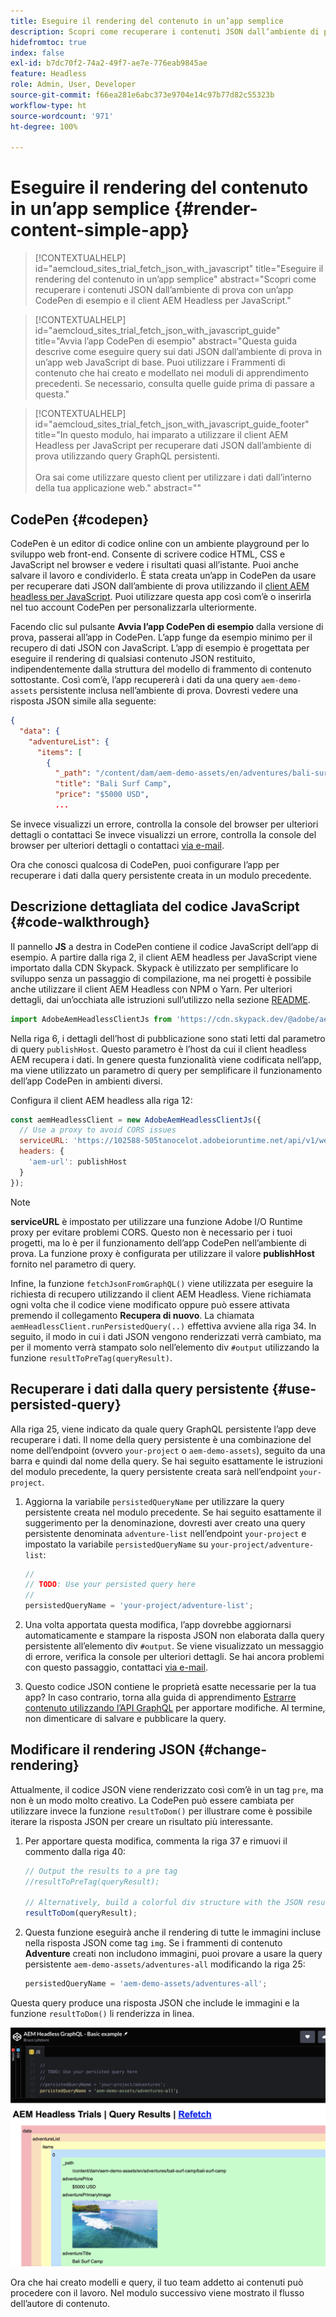 ```yaml
---
title: Eseguire il rendering del contenuto in un’app semplice
description: Scopri come recuperare i contenuti JSON dall’ambiente di prova con un’app CodePen di esempio e il client AEM Headless per JavaScript.
hidefromtoc: true
index: false
exl-id: b7dc70f2-74a2-49f7-ae7e-776eab9845ae
feature: Headless
role: Admin, User, Developer
source-git-commit: f66ea281e6abc373e9704e14c97b77d82c55323b
workflow-type: ht
source-wordcount: '971'
ht-degree: 100%

---
```



# Eseguire il rendering del contenuto in un’app semplice {#render-content-simple-app}

>[!CONTEXTUALHELP]
>id="aemcloud_sites_trial_fetch_json_with_javascript"
>title="Eseguire il rendering del contenuto in un’app semplice"
>abstract="Scopri come recuperare i contenuti JSON dall’ambiente di prova con un’app CodePen di esempio e il client AEM Headless per JavaScript."

>[!CONTEXTUALHELP]
>id="aemcloud_sites_trial_fetch_json_with_javascript_guide"
>title="Avvia l’app CodePen di esempio"
>abstract="Questa guida descrive come eseguire query sui dati JSON dall’ambiente di prova in un’app web JavaScript di base. Puoi utilizzare i Frammenti di contenuto che hai creato e modellato nei moduli di apprendimento precedenti. Se necessario, consulta quelle guide prima di passare a questa."

>[!CONTEXTUALHELP]
>id="aemcloud_sites_trial_fetch_json_with_javascript_guide_footer"
>title="In questo modulo, hai imparato a utilizzare il client AEM Headless per JavaScript per recuperare dati JSON dall’ambiente di prova utilizzando query GraphQL persistenti.<br><br>Ora sai come utilizzare questo client per utilizzare i dati dall’interno della tua applicazione web."
>abstract=""

## CodePen {#codepen}

CodePen è un editor di codice online con un ambiente playground per lo sviluppo web front-end. Consente di scrivere codice HTML, CSS e JavaScript nel browser e vedere i risultati quasi all’istante. Puoi anche salvare il lavoro e condividerlo. È stata creata un’app in CodePen da usare per recuperare dati JSON dall’ambiente di prova utilizzando il [client AEM headless per JavaScript](https://github.com/adobe/aem-headless-client-js). Puoi utilizzare questa app così com’è o inserirla nel tuo account CodePen per personalizzarla ulteriormente.

Facendo clic sul pulsante **Avvia l’app CodePen di esempio** dalla versione di prova, passerai all’app in CodePen. L’app funge da esempio minimo per il recupero di dati JSON con JavaScript. L’app di esempio è progettata per eseguire il rendering di qualsiasi contenuto JSON restituito, indipendentemente dalla struttura del modello di frammento di contenuto sottostante. Così com’è, l’app recupererà i dati da una query `aem-demo-assets` persistente inclusa nell’ambiente di prova. Dovresti vedere una risposta JSON simile alla seguente:

```json
{
  "data": {
    "adventureList": {
      "items": [
        {
          "_path": "/content/dam/aem-demo-assets/en/adventures/bali-surf-camp/bali-surf-camp",
          "title": "Bali Surf Camp",
          "price": "$5000 USD",
          ...
```

Se invece visualizzi un errore, controlla la console del browser per ulteriori dettagli o contattaci Se invece visualizzi un errore, controlla la console del browser per ulteriori dettagli o contattaci [via e-mail](mailto:aem-headless-trials-support@adobe.com?subject=AEM%20Trials%20support%20request).

Ora che conosci qualcosa di CodePen, puoi configurare l’app per recuperare i dati dalla query persistente creata in un modulo precedente.

## Descrizione dettagliata del codice JavaScript {#code-walkthrough}

Il pannello **JS** a destra in CodePen contiene il codice JavaScript dell’app di esempio. A partire dalla riga 2, il client AEM headless per JavaScript viene importato dalla CDN Skypack. Skypack è utilizzato per semplificare lo sviluppo senza un passaggio di compilazione, ma nei progetti è possibile anche utilizzare il client AEM Headless con NPM o Yarn. Per ulteriori dettagli, dai un’occhiata alle istruzioni sull’utilizzo nella sezione [README](https://github.com/adobe/aem-headless-client-js#aem-headless-client-for-javascript).

```javascript
import AdobeAemHeadlessClientJs from 'https://cdn.skypack.dev/@adobe/aem-headless-client-js@v3.2.0';
```

Nella riga 6, i dettagli dell’host di pubblicazione sono stati letti dal parametro di query `publishHost`. Questo parametro è l’host da cui il client headless AEM recupera i dati. In genere questa funzionalità viene codificata nell’app, ma viene utilizzato un parametro di query per semplificare il funzionamento dell’app CodePen in ambienti diversi.

Configura il client AEM headless alla riga 12:

```javascript
const aemHeadlessClient = new AdobeAemHeadlessClientJs({
  // Use a proxy to avoid CORS issues
  serviceURL: 'https://102588-505tanocelot.adobeioruntime.net/api/v1/web/aem/proxy',
  headers: {
    'aem-url': publishHost
  }
});
```

>[!NOTE]
>
>**serviceURL** è impostato per utilizzare una funzione Adobe I/O Runtime proxy per evitare problemi CORS. Questo non è necessario per i tuoi progetti, ma lo è per il funzionamento dell’app CodePen nell’ambiente di prova. La funzione proxy è configurata per utilizzare il valore **publishHost** fornito nel parametro di query.

Infine, la funzione `fetchJsonFromGraphQL()` viene utilizzata per eseguire la richiesta di recupero utilizzando il client AEM Headless. Viene richiamata ogni volta che il codice viene modificato oppure può essere attivata premendo il collegamento **Recupera di nuovo**. La chiamata `aemHeadlessClient.runPersistedQuery(..)` effettiva avviene alla riga 34. In seguito, il modo in cui i dati JSON vengono renderizzati verrà cambiato, ma per il momento verrà stampato solo nell’elemento div `#output` utilizzando la funzione `resultToPreTag(queryResult)`.

## Recuperare i dati dalla query persistente {#use-persisted-query}

Alla riga 25, viene indicato da quale query GraphQL persistente l’app deve recuperare i dati. Il nome della query persistente è una combinazione del nome dell’endpoint (ovvero `your-project` o `aem-demo-assets`), seguito da una barra e quindi dal nome della query. Se hai seguito esattamente le istruzioni del modulo precedente, la query persistente creata sarà nell’endpoint `your-project`.

1. Aggiorna la variabile `persistedQueryName` per utilizzare la query persistente creata nel modulo precedente. Se hai seguito esattamente il suggerimento per la denominazione, dovresti aver creato una query persistente denominata `adventure-list` nell’endpoint `your-project` e impostato la variabile `persistedQueryName` su `your-project/adventure-list`:

   ```javascript
   //
   // TODO: Use your persisted query here
   //
   persistedQueryName = 'your-project/adventure-list';
   ```

1. Una volta apportata questa modifica, l’app dovrebbe aggiornarsi automaticamente e stampare la risposta JSON non elaborata dalla query persistente all’elemento div `#output`. Se viene visualizzato un messaggio di errore, verifica la console per ulteriori dettagli. Se hai ancora problemi con questo passaggio, contattaci [via e-mail](mailto:aem-headless-trials-support@adobe.com?subject=AEM%20Trials%20support%20request).

1. Questo codice JSON contiene le proprietà esatte necessarie per la tua app? In caso contrario, torna alla guida di apprendimento [Estrarre contenuto utilizzando l’API GraphQL](https://experience.adobe.com/it/experiencemanager/learn/extract_content_using_graphql) per apportare modifiche. Al termine, non dimenticare di salvare e pubblicare la query.

## Modificare il rendering JSON {#change-rendering}

Attualmente, il codice JSON viene renderizzato così com’è in un tag `pre`, ma non è un modo molto creativo. La CodePen può essere cambiata per utilizzare invece la funzione `resultToDom()` per illustrare come è possibile iterare la risposta JSON per creare un risultato più interessante.

1. Per apportare questa modifica, commenta la riga 37 e rimuovi il commento dalla riga 40:

   ```javascript
   // Output the results to a pre tag
   //resultToPreTag(queryResult);
   
   // Alternatively, build a colorful div structure with the JSON results and render images inline
   resultToDom(queryResult);
   ```

1. Questa funzione eseguirà anche il rendering di tutte le immagini incluse nella risposta JSON come tag `img`. Se i frammenti di contenuto **Adventure** creati non includono immagini, puoi provare a usare la query persistente `aem-demo-assets/adventures-all` modificando la riga 25:

   ```javascript
   persistedQueryName = 'aem-demo-assets/adventures-all';
   ```

Questa query produce una risposta JSON che include le immagini e la funzione `resultToDom()` li renderizza in linea.

![Risultato della query adventures-all e della funzione di rendering resultToDom](assets/do-not-localize/adventures-all-query-result.png)

Ora che hai creato modelli e query, il tuo team addetto ai contenuti può procedere con il lavoro. Nel modulo successivo viene mostrato il flusso dell’autore di contenuto.
